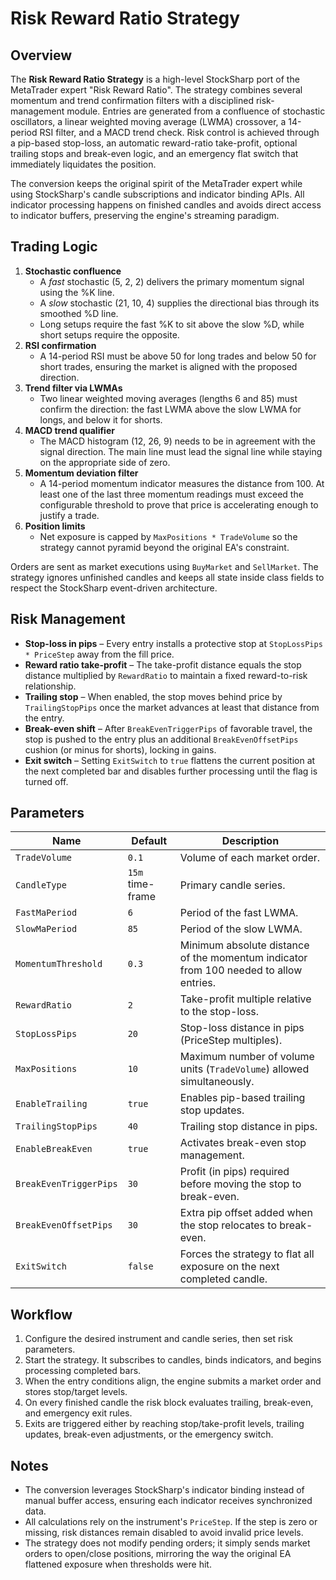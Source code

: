 # Risk Reward Ratio Strategy

## Overview
The **Risk Reward Ratio Strategy** is a high-level StockSharp port of the MetaTrader expert "Risk Reward Ratio". The strategy combines several momentum and trend confirmation filters with a disciplined risk-management module. Entries are generated from a confluence of stochastic oscillators, a linear weighted moving average (LWMA) crossover, a 14-period RSI filter, and a MACD trend check. Risk control is achieved through a pip-based stop-loss, an automatic reward-ratio take-profit, optional trailing stops and break-even logic, and an emergency flat switch that immediately liquidates the position.

The conversion keeps the original spirit of the MetaTrader expert while using StockSharp's candle subscriptions and indicator binding APIs. All indicator processing happens on finished candles and avoids direct access to indicator buffers, preserving the engine's streaming paradigm.

## Trading Logic
1. **Stochastic confluence**
   * A *fast* stochastic (5, 2, 2) delivers the primary momentum signal using the %K line.
   * A *slow* stochastic (21, 10, 4) supplies the directional bias through its smoothed %D line.
   * Long setups require the fast %K to sit above the slow %D, while short setups require the opposite.
2. **RSI confirmation**
   * A 14-period RSI must be above 50 for long trades and below 50 for short trades, ensuring the market is aligned with the proposed direction.
3. **Trend filter via LWMAs**
   * Two linear weighted moving averages (lengths 6 and 85) must confirm the direction: the fast LWMA above the slow LWMA for longs, and below it for shorts.
4. **MACD trend qualifier**
   * The MACD histogram (12, 26, 9) needs to be in agreement with the signal direction. The main line must lead the signal line while staying on the appropriate side of zero.
5. **Momentum deviation filter**
   * A 14-period momentum indicator measures the distance from 100. At least one of the last three momentum readings must exceed the configurable threshold to prove that price is accelerating enough to justify a trade.
6. **Position limits**
   * Net exposure is capped by `MaxPositions * TradeVolume` so the strategy cannot pyramid beyond the original EA's constraint.

Orders are sent as market executions using `BuyMarket` and `SellMarket`. The strategy ignores unfinished candles and keeps all state inside class fields to respect the StockSharp event-driven architecture.

## Risk Management
* **Stop-loss in pips** – Every entry installs a protective stop at `StopLossPips * PriceStep` away from the fill price.
* **Reward ratio take-profit** – The take-profit distance equals the stop distance multiplied by `RewardRatio` to maintain a fixed reward-to-risk relationship.
* **Trailing stop** – When enabled, the stop moves behind price by `TrailingStopPips` once the market advances at least that distance from the entry.
* **Break-even shift** – After `BreakEvenTriggerPips` of favorable travel, the stop is pushed to the entry plus an additional `BreakEvenOffsetPips` cushion (or minus for shorts), locking in gains.
* **Exit switch** – Setting `ExitSwitch` to `true` flattens the current position at the next completed bar and disables further processing until the flag is turned off.

## Parameters
| Name | Default | Description |
| --- | --- | --- |
| `TradeVolume` | `0.1` | Volume of each market order. |
| `CandleType` | `15m` time-frame | Primary candle series. |
| `FastMaPeriod` | `6` | Period of the fast LWMA. |
| `SlowMaPeriod` | `85` | Period of the slow LWMA. |
| `MomentumThreshold` | `0.3` | Minimum absolute distance of the momentum indicator from 100 needed to allow entries. |
| `RewardRatio` | `2` | Take-profit multiple relative to the stop-loss. |
| `StopLossPips` | `20` | Stop-loss distance in pips (PriceStep multiples). |
| `MaxPositions` | `10` | Maximum number of volume units (`TradeVolume`) allowed simultaneously. |
| `EnableTrailing` | `true` | Enables pip-based trailing stop updates. |
| `TrailingStopPips` | `40` | Trailing stop distance in pips. |
| `EnableBreakEven` | `true` | Activates break-even stop management. |
| `BreakEvenTriggerPips` | `30` | Profit (in pips) required before moving the stop to break-even. |
| `BreakEvenOffsetPips` | `30` | Extra pip offset added when the stop relocates to break-even. |
| `ExitSwitch` | `false` | Forces the strategy to flat all exposure on the next completed candle. |

## Workflow
1. Configure the desired instrument and candle series, then set risk parameters.
2. Start the strategy. It subscribes to candles, binds indicators, and begins processing completed bars.
3. When the entry conditions align, the engine submits a market order and stores stop/target levels.
4. On every finished candle the risk block evaluates trailing, break-even, and emergency exit rules.
5. Exits are triggered either by reaching stop/take-profit levels, trailing updates, break-even adjustments, or the emergency switch.

## Notes
* The conversion leverages StockSharp's indicator binding instead of manual buffer access, ensuring each indicator receives synchronized data.
* All calculations rely on the instrument's `PriceStep`. If the step is zero or missing, risk distances remain disabled to avoid invalid price levels.
* The strategy does not modify pending orders; it simply sends market orders to open/close positions, mirroring the way the original EA flattened exposure when thresholds were hit.
